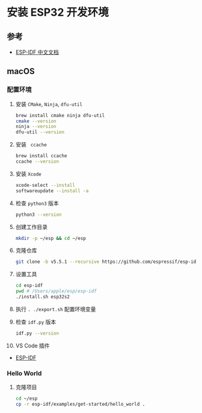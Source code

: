 # 安装 ESP32 开发环境

## 参考

- [ESP-IDF 中文文档](https://docs.espressif.com/projects/esp-idf/zh_CN/latest/esp32/get-started/linux-macos-setup.html#get-started-start-a-project)

## macOS

### 配置环境

1. 安装 `CMake`, `Ninja`, `dfu-util`

   ```bash
   brew install cmake ninja dfu-util
   cmake --version
   ninja --version
   dfu-util --version
   ```

2. 安装 ` ccache`

   ```bash
   brew install ccache
   ccache --version
   ```

3. 安装 `Xcode`

   ```bash
   xcode-select --install
   softwareupdate --install -a
   ```

4. 检查 `python3` 版本

   ```bash
   python3 --version
   ```

5. 创建工作目录

   ```bash
   mkdir -p ~/esp && cd ~/esp
   ```

6. 克隆仓库

   ```bash
   git clone -b v5.5.1 --recursive https://github.com/espressif/esp-idf.git
   ```

7. 设置工具

   ```bash
   cd esp-idf
   pwd # /Users/apple/esp/esp-idf
   ./install.sh esp32s2
   ```

8. 执行 `. ./export.sh` 配置环境变量

9. 检查 `idf.py` 版本

   ```bash
   idf.py --version
   ```

10. VS Code 插件

- [ESP-IDF](https://marketplace.visualstudio.com/items?itemName=espressif.esp-idf-extension)

### Hello World

1. 克隆项目
   ```bash
   cd ~/esp
   cp -r esp-idf/examples/get-started/hello_world .
   ```
